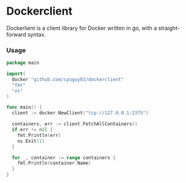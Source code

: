 # Dockerclient

Dockerlient is a client library for Docker written in go, with a straight-forward
syntax.

### Usage

```go
package main

import(
  docker "github.com/cpuguy83/dockerclient"
  "fmt"
  "os"
)

func main() {
  client := docker.NewClient("tcp://127.0.0.1:2375")

  containers, err := client.FetchAllContainers()
  if err != nil {
    fmt.Println(err)
    os.Exit(1)
  }

  for _, container := range containers {
    fmt.Println(container.Name)
  }
}
```
